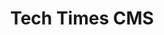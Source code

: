 ---
title: Tech Times CMS
developers: [{name: "Edis Gonuler", school: "SITHS 2022"}, {name: "Melvin Aziz", school: "SITHS 2022"}, {name: "Gisele Bury", school: "Northeastern 2025"}]
image: "https://res.cloudinary.com/dbopxlpuy/image/upload/c_scale,f_auto,w_800/v1622764870/CMS/Tech_Times_CMS_nvokwg.png" 
altText: "Series of Recipe Cards"
techStack: ["Nuxt", "MongoDB", "Tailwind"]
github: "https://github.com/staten-island-tech/full-stack-2021-asian-squad"
siteLink: "https://bone-apple-teeth.herokuapp.com/"
description: "Bone Apple Teeth is a fullstack application designed for sharing and viewing recipes. B.A.T. utilizes Vuesax for styling, NuxtJS for a front-end framework and Firebase for data storage. Bone Apple Teeth is hosted on Heroku in order to persit authentication and maintain the server-side rendering in Nuxt."
Video: "https://www.youtube.com/watch?v=HW5gmYyIBzI"
project: TechTimesCMS
year: 2021
---